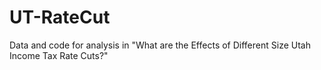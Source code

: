 # UT-RateCut
Data and code for analysis in "What are the Effects of Different Size Utah Income Tax Rate Cuts?"
